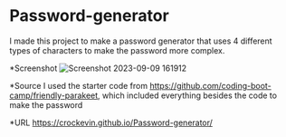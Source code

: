 # Password-generator
  I made this project to make a password generator that uses 4 different types of characters to make the password more complex.

  *Screenshot
  ![Screenshot 2023-09-09 161912](https://github.com/crockevin/Password-generator/assets/70048195/f954e847-5e1b-47d8-af3c-13552516fc66)

  *Source
  I used the starter code from https://github.com/coding-boot-camp/friendly-parakeet, which included everything besides the code to make the password

  *URL
  https://crockevin.github.io/Password-generator/

